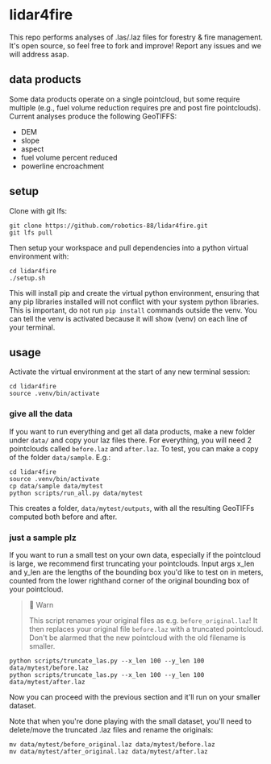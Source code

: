 # lidar4fire

This repo performs analyses of .las/.laz files for forestry & fire management. It's open source, so feel free to fork and improve! Report any issues and we will address asap.

## data products
Some data products operate on a single pointcloud, but some require multiple (e.g., fuel volume reduction requires pre and post fire pointclouds).
Current analyses produce the following GeoTIFFS:
- DEM
- slope
- aspect
- fuel volume percent reduced
- powerline encroachment

## setup
Clone with git lfs:
```
git clone https://github.com/robotics-88/lidar4fire.git
git lfs pull
```

Then setup your workspace and pull dependencies into a python virtual environment with:
```
cd lidar4fire
./setup.sh
```
This will install pip and create the virtual python environment, ensuring that any pip libraries installed will not conflict with your system python libraries. This is important, do not run `pip install` commands outside the venv. You can tell the venv is activated because it will show (venv) on each line of your terminal.

## usage
Activate the virtual environment at the start of any new terminal session:
```
cd lidar4fire
source .venv/bin/activate
```
### give all the data
If you want to run everything and get all data products, make a new folder under `data/` and copy your laz files there. For everything, you will need 2 pointclouds called `before.laz` and `after.laz`. To test, you can make a copy of the folder `data/sample`. E.g.:
```
cd lidar4fire
source .venv/bin/activate
cp data/sample data/mytest
python scripts/run_all.py data/mytest
```
This creates a folder, `data/mytest/outputs`, with all the resulting GeoTIFFs computed both before and after.

### just a sample plz
If you want to run a small test on your own data, especially if the pointcloud is large, we recommend first truncating your pointclouds. Input args x_len and y_len are the lengths of the bounding box you'd like to test on in meters, counted from the lower righthand corner of the original bounding box of your pointcloud.

> 🚧 Warn
>
>    This script renames your original files as e.g. `before_original.laz`! It then replaces your original file `before.laz` with a truncated pointcloud. Don't be alarmed that the new pointcloud with the old filename is smaller.

```
python scripts/truncate_las.py --x_len 100 --y_len 100 data/mytest/before.laz
python scripts/truncate_las.py --x_len 100 --y_len 100 data/mytest/after.laz
```
Now you can proceed with the previous section and it'll run on your smaller dataset.

Note that when you're done playing with the small dataset, you'll need to delete/move the truncated .laz files and rename the originals:
```
mv data/mytest/before_original.laz data/mytest/before.laz
mv data/mytest/after_original.laz data/mytest/after.laz
```
